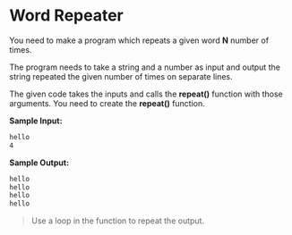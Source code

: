 # Word Repeater

You need to make a program which repeats a given word **N** number of times.

The program needs to take a string and a number as input and output the string repeated the given number of times on separate lines.

The given code takes the inputs and calls the **repeat()** function with those arguments.
You need to create the **repeat()** function.

**Sample Input:**
```markdown
hello
4
```

**Sample Output:**
```markdown
hello
hello
hello
hello
```

> Use a loop in the function to repeat the output.
